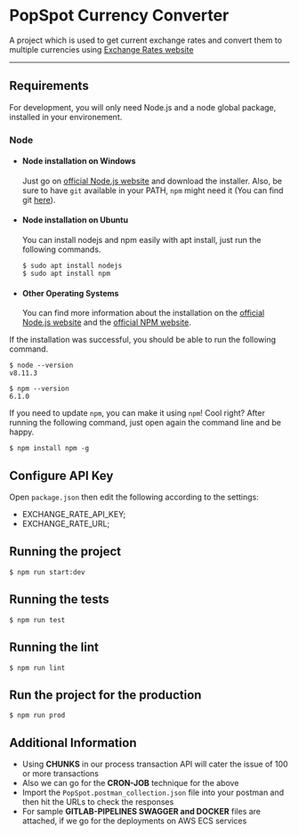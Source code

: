 # PopSpot Currency Converter

A project which is used to get current exchange rates and convert them to multiple currencies using [Exchange Rates website](https://exchangeratesapi.io/)

---
## Requirements

For development, you will only need Node.js and a node global package, installed in your environement.

### Node
- #### Node installation on Windows

  Just go on [official Node.js website](https://nodejs.org/) and download the installer.
Also, be sure to have `git` available in your PATH, `npm` might need it (You can find git [here](https://git-scm.com/)).

- #### Node installation on Ubuntu

  You can install nodejs and npm easily with apt install, just run the following commands.

      $ sudo apt install nodejs
      $ sudo apt install npm

- #### Other Operating Systems
  You can find more information about the installation on the [official Node.js website](https://nodejs.org/) and the [official NPM website](https://npmjs.org/).

If the installation was successful, you should be able to run the following command.

    $ node --version
    v8.11.3

    $ npm --version
    6.1.0

If you need to update `npm`, you can make it using `npm`! Cool right? After running the following command, just open again the command line and be happy.

    $ npm install npm -g

###

## Configure API Key

Open `package.json` then edit the following according to the settings:

- EXCHANGE_RATE_API_KEY;
- EXCHANGE_RATE_URL;

## Running the project

    $ npm run start:dev

## Running the tests

    $ npm run test

## Running the lint

    $ npm run lint

## Run the project for the production

    $ npm run prod

## Additional Information

- Using **CHUNKS** in our process transaction API will cater the issue of 100 or more transactions
- Also we can go for the **CRON-JOB** technique for the above
- Import the `PopSpot.postman_collection.json` file into your postman and then hit the URLs to check the responses
- For sample **GITLAB-PIPELINES SWAGGER and DOCKER** files are attached, if we go for the deployments on AWS ECS services